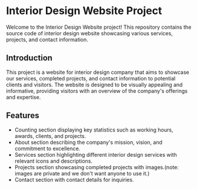 # Interior Design Website Project

Welcome to the Interior Design Website project! This repository contains the source code of interior design website showcasing various services, projects,
and contact information.

## Introduction

This project is a website for interior design company that aims to showcase our services, completed projects, and contact information to potential clients 
and visitors. The website is designed to be visually appealing and informative, providing visitors with an overview of the company's offerings and expertise.

## Features

- Counting section displaying key statistics such as working hours, awards, clients, and projects.
- About section describing the company's mission, vision, and commitment to excellence.
- Services section highlighting different interior design services with relevant icons and descriptions.
- Projects section showcasing completed projects with images.(note: images are private and we don't want anyone to use it.)
- Contact section with contact details for inquiries.
